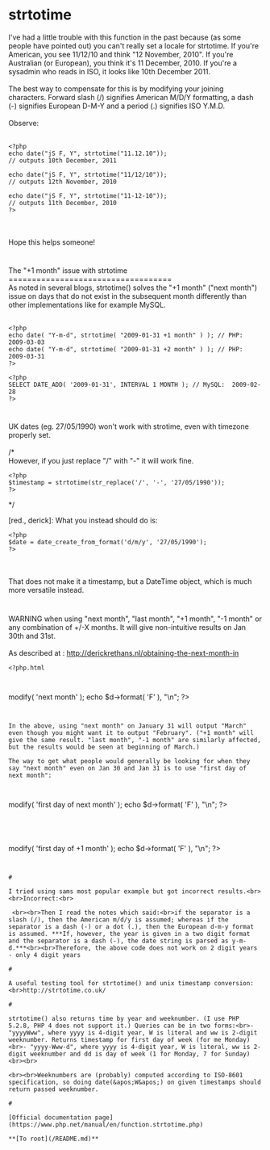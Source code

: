 # strtotime



I&apos;ve had a little trouble with this function in the past because (as some people have pointed out) you can&apos;t really set a locale for strtotime. If you&apos;re American, you see 11/12/10 and think "12 November, 2010". If you&apos;re Australian (or European), you think it&apos;s 11 December, 2010. If you&apos;re a sysadmin who reads in ISO, it looks like 10th December 2011.<br><br>The best way to compensate for this is by modifying your joining characters. Forward slash (/) signifies American M/D/Y formatting, a dash (-) signifies European D-M-Y and a period (.) signifies ISO Y.M.D.<br><br>Observe:<br><br>

```
<?php
echo date("jS F, Y", strtotime("11.12.10"));
// outputs 10th December, 2011

echo date("jS F, Y", strtotime("11/12/10"));
// outputs 12th November, 2010

echo date("jS F, Y", strtotime("11-12-10"));
// outputs 11th December, 2010  
?>
```
<br><br>Hope this helps someone!  

#

The "+1 month" issue with strtotime<br>===================================<br>As noted in several blogs, strtotime() solves the "+1 month" ("next month") issue on days that do not exist in the subsequent month differently than other implementations like for example MySQL.<br><br>

```
<?php
echo date( "Y-m-d", strtotime( "2009-01-31 +1 month" ) ); // PHP:  2009-03-03
echo date( "Y-m-d", strtotime( "2009-01-31 +2 month" ) ); // PHP:  2009-03-31
?>
```




```
<?php
SELECT DATE_ADD( '2009-01-31', INTERVAL 1 MONTH ); // MySQL:  2009-02-28
?>
```
  

#

UK dates (eg. 27/05/1990) won&apos;t work with strotime, even with timezone properly set. <br><br>/*<br>However, if you just replace "/" with "-" it will work fine.<br>

```
<?php
$timestamp = strtotime(str_replace('/', '-', '27/05/1990'));
?>
```

*/

[red., derick]: What you instead should do is:



```
<?php
$date = date_create_from_format('d/m/y', '27/05/1990');
?>
```
<br><br>That does not make it a timestamp, but a DateTime object, which is much more versatile instead.  

#

WARNING when using "next month", "last month", "+1 month",  "-1 month" or any combination of +/-X months. It will give non-intuitive results on Jan 30th and 31st. <br><br>As described at : http://derickrethans.nl/obtaining-the-next-month-in

```
<?php.html



```
<?php
$d = new DateTime( '2010-01-31' );
$d->modify( 'next month' );
echo $d->format( 'F' ), "\n";
?>
```


In the above, using "next month" on January 31 will output "March" even though you might want it to output "February". ("+1 month" will give the same result. "last month", "-1 month" are similarly affected, but the results would be seen at beginning of March.)

The way to get what people would generally be looking for when they say "next month" even on Jan 30 and Jan 31 is to use "first day of next month":



```
<?php
$d = new DateTime( '2010-01-08' );
$d->modify( 'first day of next month' );
echo $d->format( 'F' ), "\n";
?>
```




```
<?php
$d = new DateTime( '2010-01-08' );
$d->modify( 'first day of +1 month' );
echo $d->format( 'F' ), "\n";
?>
```
  

#

I tried using sams most popular example but got incorrect results.<br><br>Incorrect:<br>

```
<?php 
echo date("jS F, Y", strtotime("11.12.10")); 
// outputs 10th December, 2011 

echo date("jS F, Y", strtotime("11/12/10")); 
// outputs 12th November, 2010 

echo date("jS F, Y", strtotime("11-12-10")); 
// outputs 11th December, 2010  
?>
```
 <br><br>Then I read the notes which said:<br>if the separator is a slash (/), then the American m/d/y is assumed; whereas if the separator is a dash (-) or a dot (.), then the European d-m-y format is assumed. ***If, however, the year is given in a two digit format and the separator is a dash (-), the date string is parsed as y-m-d.***<br><br>Therefore, the above code does not work on 2 digit years - only 4 digit years  

#

A useful testing tool for strtotime() and unix timestamp conversion:<br>http://strtotime.co.uk/  

#

strtotime() also returns time by year and weeknumber. (I use PHP 5.2.8, PHP 4 does not support it.) Queries can be in two forms:<br>- "yyyyWww", where yyyy is 4-digit year, W is literal and ww is 2-digit weeknumber. Returns timestamp for first day of week (for me Monday)<br>- "yyyy-Www-d", where yyyy is 4-digit year, W is literal, ww is 2-digit weeknumber and dd is day of week (1 for Monday, 7 for Sunday) <br><br>

```
<?php
// Get timestamp of 32nd week in 2009.
strtotime('2009W32'); // returns timestamp for Mon, 03 Aug 2009 00:00:00
// Weeknumbers < 10 must be padded with zero:
strtotime('2009W01'); // returns timestamp for Mon, 29 Dec 2008 00:00:00
// strtotime('2009W1'); // error! returns false

// See timestamp for Tuesday in 5th week of 2008
strtotime('2008-W05-2'); // returns timestamp for Tue, 29 Jan 2008 00:00:00
?>
```
<br><br>Weeknumbers are (probably) computed according to ISO-8601 specification, so doing date(&apos;W&apos;) on given timestamps should return passed weeknumber.  

#

[Official documentation page](https://www.php.net/manual/en/function.strtotime.php)

**[To root](/README.md)**